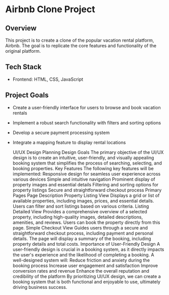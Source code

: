 # Airbnb Clone Project

## Overview

This project is to create a clone of the popular vacation rental platform, Airbnb. The goal is to replicate the core features and functionality of the original platform.

## Tech Stack

* Frontend: HTML, CSS, JavaScript


## Project Goals

* Create a user-friendly interface for users to browse and book vacation rentals
* Implement a robust search functionality with filters and sorting options
* Develop a secure payment processing system
* Integrate a mapping feature to display rental locations

  UI/UX Design Planning
Design Goals
The primary objective of the UI/UX design is to create an intuitive, user-friendly, and visually appealing booking system that simplifies the process of searching, selecting, and booking properties.
Key Features
The following key features will be implemented:
Responsive design for seamless user experience across various devices
Simple and intuitive navigation
Prominent display of property images and essential details
Filtering and sorting options for property listings
Secure and straightforward checkout process
Primary Pages
Page	Description
Property Listing View	Displays a grid or list of available properties, including images, prices, and essential details. Users can filter and sort listings based on various criteria.
Listing Detailed View	Provides a comprehensive overview of a selected property, including high-quality images, detailed descriptions, amenities, and reviews. Users can book the property directly from this page.
Simple Checkout View	Guides users through a secure and straightforward checkout process, including payment and personal details. The page will display a summary of the booking, including property details and total costs.
Importance of User-Friendly Design
A user-friendly design is crucial in a booking system, as it directly impacts the user's experience and the likelihood of completing a booking. A well-designed system will:
Reduce friction and anxiety during the booking process
Increase user engagement and satisfaction
Improve conversion rates and revenue
Enhance the overall reputation and credibility of the platform
By prioritizing UI/UX design, we can create a booking system that is both functional and enjoyable to use, ultimately driving business success.
